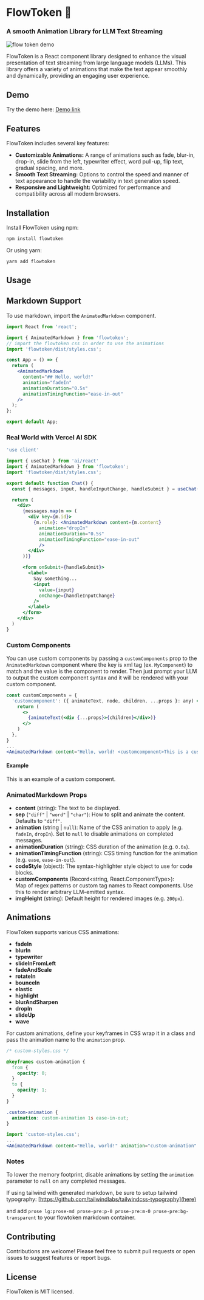 # FlowToken 🌊
### A smooth Animation Library for LLM Text Streaming

![flow token demo](https://nextjs-omega-five-46.vercel.app/demo.gif)

FlowToken is a React component library designed to enhance the visual presentation of text streaming from large language models (LLMs). This library offers a variety of animations that make the text appear smoothly and dynamically, providing an engaging user experience.

## Demo

Try the demo here: [Demo link](https://nextjs-omega-five-46.vercel.app/)

## Features

FlowToken includes several key features:

- **Customizable Animations:** A range of animations such as fade, blur-in, drop-in, slide from the left, typewriter effect, word pull-up, flip text, gradual spacing, and more.
- **Smooth Text Streaming:** Options to control the speed and manner of text appearance to handle the variability in text generation speed.
- **Responsive and Lightweight:** Optimized for performance and compatibility across all modern browsers.

## Installation

Install FlowToken using npm:

```bash
npm install flowtoken
```

Or using yarn:

```bash
yarn add flowtoken
```

## Usage

## Markdown Support

To use markdown, import the `AnimatedMarkdown` component.

```jsx
import React from 'react';

import { AnimatedMarkdown } from 'flowtoken';
// import the flowtoken css in order to use the animations
import 'flowtoken/dist/styles.css';

const App = () => {
  return (
    <AnimatedMarkdown
      content="## Hello, world!"
      animation="fadeIn"
      animationDuration="0.5s"
      animationTimingFunction="ease-in-out"
    />
  );
};

export default App;
```

### Real World with Vercel AI SDK

```jsx
'use client'

import { useChat } from 'ai/react'
import { AnimatedMarkdown } from 'flowtoken';
import 'flowtoken/dist/styles.css';

export default function Chat() {
  const { messages, input, handleInputChange, handleSubmit } = useChat()

  return (
    <div>
      {messages.map(m => (
        <div key={m.id}>
          {m.role}: <AnimatedMarkdown content={m.content}
            animation="dropIn"
            animationDuration="0.5s"
            animationTimingFunction="ease-in-out"
            />
        </div>
      ))}

      <form onSubmit={handleSubmit}>
        <label>
          Say something...
          <input
            value={input}
            onChange={handleInputChange}
          />
        </label>
      </form>
    </div>
  )
}
```

### Custom Components

You can use custom components by passing a `customComponents` prop to the `AnimatedMarkdown` component where the key is xml tag (ex. `MyComponent`) to match and the value is the component to render. Then just prompt your LLM to output the custom component syntax and it will be rendered with your custom component.

```jsx
const customComponents = {
  'customcomponent': ({ animateText, node, children, ...props }: any) => {
    return (
      <>
        {animateText(<div {...props}>{children}</div>)}
      </>
    )
  },
}
...
<AnimatedMarkdown content="Hello, world! <customcomponent>This is a custom component</customcomponent>" customComponents={customComponents} />
```

#### Example

This is an example of a custom component. <ArticlePreview triggerText="Github" title="FlowToken" description="This is an example of a custom component." link="https://github.com/data-maki/flowtoken" />


### AnimatedMarkdown Props

- **content** (string): The text to be displayed.  
- **sep** (`"diff"` | `"word"` | `"char"`): How to split and animate the content. Defaults to `"diff"`.  
- **animation** (string | `null`): Name of the CSS animation to apply (e.g. `fadeIn`, `dropIn`). Set to `null` to disable animations on completed messages.  
- **animationDuration** (string): CSS duration of the animation (e.g. `0.6s`).  
- **animationTimingFunction** (string): CSS timing function for the animation (e.g. `ease`, `ease-in-out`).  
- **codeStyle** (object): The syntax-highlighter style object to use for code blocks.  
- **customComponents** (Record<string, React.ComponentType>):  
  Map of regex patterns or custom tag names to React components. Use this to render arbitrary LLM-emitted syntax.  
- **imgHeight** (string): Default height for rendered images (e.g. `200px`).  

## Animations

FlowToken supports various CSS animations:
- **fadeIn**
- **blurIn**
- **typewriter**
- **slideInFromLeft**
- **fadeAndScale**
- **rotateIn**
- **bounceIn**
- **elastic**
- **highlight**
- **blurAndSharpen**
- **dropIn**
- **slideUp**
- **wave**

For custom animations, define your keyframes in CSS wrap it in a class and pass the animation name to the `animation` prop.

```css
/* custom-styles.css */

@keyframes custom-animation {
  from {
    opacity: 0;
  }
  to {
    opacity: 1;
  }
}

.custom-animation {
  animation: custom-animation 1s ease-in-out;
}
```

```jsx
import 'custom-styles.css';
...
<AnimatedMarkdown content="Hello, world!" animation="custom-animation" />
```

### Notes

To lower the memory footprint, disable animations by setting the `animation` parameter to `null` on any completed messages.

If using tailwind with generated markdown, be sure to setup tailwind typography: [https://github.com/tailwindlabs/tailwindcss-typography](here)

and add `prose lg:prose-md prose-pre:p-0 prose-pre:m-0 prose-pre:bg-transparent` to your flowtoken markdown container.

## Contributing

Contributions are welcome! Please feel free to submit pull requests or open issues to suggest features or report bugs.

## License

FlowToken is MIT licensed.
